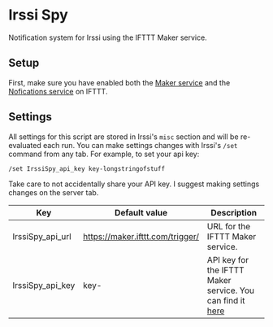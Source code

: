 # Irssi Spy

Notification system for Irssi using the IFTTT Maker service.

## Setup

First, make sure you have enabled both the [Maker service][maker_service] and the [Nofications service][notifications_service] on IFTTT. 

## Settings

All settings for this script are stored in Irssi's `misc` section and will be re-
evaluated each run. You can make settings changes with Irssi's `/set` command from
any tab. For example, to set your api key:

    /set IrssiSpy_api_key key-longstringofstuff

Take care to not accidentally share your API key. I suggest making settings changes on the server tab.

| Key                           | Default value                    | Description
| ----------------------------- | -------------------------------- | -----------
| IrssiSpy_api_url              | https://maker.ifttt.com/trigger/ | URL for the IFTTT Maker service. |
| IrssiSpy_api_key              | key-                             | API key for the IFTTT Maker service. You can find it [here][ifttt_maker_settings] |

[maker_service]: https://ifttt.com/maker_webhooks
[notifications_service]: https://ifttt.com/if_notifications
[ifttt_maker_settings]: https://ifttt.com/services/maker_webhooks/settings
